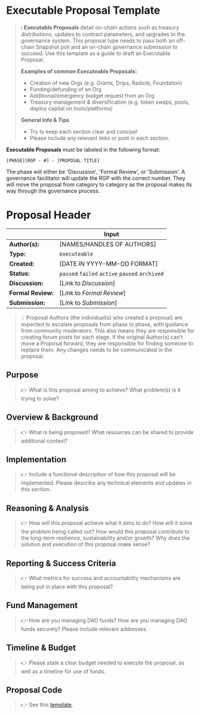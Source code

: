 # Executable Proposal Template

> ℹ️ **Executable Proposals** detail on-chain actions such as treasury distributions, updates to contract parameters, and upgrades to the governance system. This proposal type needs to pass both an off-chain Snapshot poll and an on-chain governance submission to succeed. Use this template as a guide to draft an Executable Proposal. 
>
> **Examples of common Executeable Proposals:**
> - Creation of new Orgs (e.g. Grants, Drips, Radicle, Foundation)
> - Funding/defunding of an Org
> - Additional/emergency budget request from an Org
> - Treasury management & diversification (e.g. token swaps, pools, deploy capital on tools/platforms)
> 
> **General Info & Tips**
> - Try to keep each section clear and concise!
> - Please include any relevant links or post in each section.

**Executable Proposals** must be labeled in the following format:

`[PHASE][RGP - #] - [PROPOSAL TITLE]`

The phase will either be 'Discussion', 'Formal Review', or 'Submission'. A governance facilitator will update the RGP with the correct number. They will move the proposal from category to category as the proposal makes its way through the governance process.


# Proposal Header

|  | Input
| --- | --- |
| **Author(s):** | [NAMES/HANDLES OF AUTHORS] |
| **Type:** | `executeable` |
| **Created:** | [DATE IN YYYY-MM-DD FORMAT] |
| **Status:** | `passed` `failed` `active` `paused` `archived` |
| **Discussion:** | [Link to *Discussion*] |
| **Formal Review:** | [Link to *Formal Review*] |
| **Submission:** | [Link to *Submission*]  |


> 💡 Proposal Authors (the individual(s) who created a proposal) are expected to escalate proposals from phase to phase, with guidance from community moderators. This also means they are responsible for creating forum posts for each stage. If the original Author(s) can’t move a Proposal forward, they are responsible for finding someone to replace them. Any changes needs to be communicated in the proposal.


## Purpose

> 👉 What is this proposal aiming to achieve? What problem(s) is it trying to solve? 


## Overview & Background

> 👉 What is being proposed? What resources can be shared to provide additional context?


## Implementation

> 👉 Include a functional description of how this proposal will be implemented. Please describe any technical elements and updates in this section.


## Reasoning & Analysis

> 👉 How will this proposal achieve what it aims to do? How will it solve the problem being called out? How would this proposal contribute to the long-term resilience, sustainability and/or growth? Why does the solution and execution of this proposal make sense?


## Reporting & Success Criteria

> 👉 What metrics for success and accountability mechanisms are being put in place with this proposal?

## Fund Management

> 👉 How are you managing DAO funds? How are you managing DAO funds securely? Please include relevant addresses. 

## Timeline & Budget

> 👉 Please state a clear budget needed to execute the proposal, as well as a timeline for use of funds. 

## Proposal Code

> 👉 See this [template](/templates/07-proposal-code-template.md).